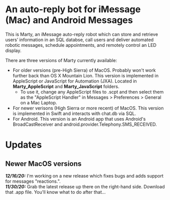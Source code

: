 # An auto-reply bot for iMessage (Mac) and Android Messages #

This is Marty, an iMessage auto-reply robot which can store and retrieve users’ information in an SQL databse, call users and deliver automated robotic messages, schedule appointments, and remotely control an LED display.

There are three versions of Marty currently available:
* For older versions (pre-High Sierra) of MacOS. Probably won't work further back than OS X Mountain Lion. This version is implemented in AppleScript or JavaScript for Automation (JXA). Located in **Marty_AppleScript** and **Marty_JavaScript** folders. 
    * To use it, change any AppleScript files to .scpt and then select them as the "AppleScript Handler" in Messages > Preferences > General on a Mac Laptop. 
* For newer verisons (High Sierra or more recent) of MacOS. This version is implemented in Swift and interacts with chat.db via SQL.
* For Android. This version is an Android app that uses Android's BroadCastReceiver and android.provider.Telephony.SMS_RECEIVED.

# Updates #
## Newer MacOS versions ##
***12/16/20:*** I'm working on a new release which fixes bugs and adds support for messages "reactions.".    
***11/30/20:*** Grab the latest release up there on the right-hand side. Download that .app file. You'll know what to do after that...
